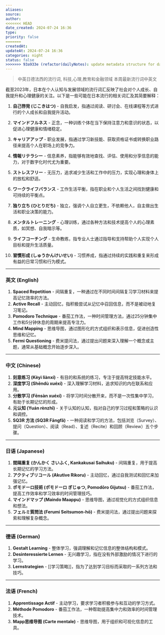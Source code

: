 ```yaml
---
aliases: 
source: 
author: 
<<<<<<< HEAD
date_created: 2024-07-24 16:36
type: 
priority: false
=======
createdAt: 
updateAt: 2024-07-24 16:36
categories: night
status: false
>>>>>>> 93a933e (refactor(dailyNotes): update metadata structure for daily notes)
---
```


> 中英日德法西的流行词, 科技,心理,教育和金融领域  本周最新流行词中英文

截至2023年，日本在个人认知与发展领域的流行词汇反映了社会对个人成长、自我提升和心理健康的关注。以下是一些可能在日本流行的相关词汇及其简要解释：

1. **自己啓発 (じこきはつ)** - 自我启发，指通过阅读、研讨会、在线课程等方式进行的个人成长和自我提升活动。

2. **マインドフルネス** - 正念，一种训练个体在当下保持注意力和意识的状态，以促进心理健康和情绪稳定。

3. **キャリアアップ** - 职业发展，指通过学习新技能、获取资格证书或转换职业路径来提高个人在职场上的竞争力。

4. **情報リテラシー** - 信息素养，指能够有效地查找、评估、使用和分享信息的能力，对于数字化时代尤为重要。

5. **ストレスフリー** - 无压力，追求减少生活和工作中的压力，实现心理和身体上的放松和舒适。

6. **ワークライフバランス** - 工作生活平衡，指在职业和个人生活之间找到健康和可持续的平衡点。

7. **独り立ち (ひとりだち)** - 独立，强调个人自立更生，不依赖他人，自主做出生活和职业决策的能力。

8. **メンタルトレーニング** - 心理训练，通过各种方法和技术提高个人的心理素质，如冥想、自我暗示等。

9. **ライフコーチング** - 生命教练，指专业人士通过指导和支持帮助个人实现个人目标和提升生活质量。

10. **習慣形成 (しゅうかんけいせい)** - 习惯养成，指通过持续的实践和重复来形成有益的日常习惯和行为模式。

---

### 英文 (English)

1. **Spaced Repetition** - 间隔重复，一种通过在不同时间间隔复习学习材料来提高记忆效率的方法。
2. **Active Recall** - 主动回忆，指积极尝试从记忆中召回信息，而不是被动地复习笔记。
3. **Pomodoro Technique** - 番茄工作法，一种时间管理方法，通过25分钟集中工作和5分钟休息的周期来提高专注力。
4. **Mind Mapping** - 思维导图，通过图形化的方式组织和表示信息，促进创造性思维和记忆。
5. **Fermi Questioning** - 费米提问法，通过提出问题来深入理解一个概念或主题，通常从基础概念开始逐步深入。
---
### 中文 (Chinese)

1. **刻意练习 (Kèyì liànxí)** - 有目的和系统的练习，专注于提高特定技能水平。
2. **深度学习 (Shēndù xuéxí)** - 深入理解学习材料，追求知识的内在联系和应用。
3. **分散学习 (Fēnsàn xuéxí)** - 将学习时间分散开来，而不是一次性集中学习，有助于长期记忆的形成。
4. **元认知 (Yuán rènzhī)** - 关于认知的认知，指对自己的学习过程和策略的认识和调控。
5. **SQ3R 方法 (SQ3R Fāngfǎ)** - 一种阅读和学习的方法，包括浏览（Survey）、提问（Question）、阅读（Read）、复述（Recite）和回顾（Review）五个步骤。
---
### 日语 (Japanese)

1. **間隔重复 (かんかく さいふく, Kankakusai Saihuku)** - 间隔重复，用于提高长期记忆的学习方法。
2. **アクティブリコール (Akutive Rikoru)** - 主动回忆，通过自我测试和回忆来加强记忆。
3. **ポモドーロ技術 (ポモドーロ ぎじゅつ, Pomodōro Gijutsu)** - 番茄工作法，提高工作效率和学习效率的时间管理技巧。
4. **マインドマップ (Maindo Maappu)** - 思维导图，通过视觉化的方式组织信息和想法。
5. **フェルミ質問法 (Ferumi Seitsumon-hō)** - 费米提问法，通过提出问题来探索和理解复杂概念。
---
### 德语 (German)

1. **Gestalt Learning** - 整体学习，强调理解和记忆信息的整体结构和模式。
2. **Desinteressierte Lernen** - 无兴趣学习，指在没有外部激励的情况下进行的学习。
3. **Lernstrategien** - [[学习策略]]，指为了达到学习目标而采取的一系列方法和技巧。
---
### 法语 (French)

1. **Apprentissage Actif** - 主动学习，要求学习者积极参与和互动的学习方式。
2. **Méthode Pomodoro** - 番茄工作法，一种帮助提高集中力和效率的时间管理技术。
3. **Mapp思维导图 (Carte mentale)** - 思维导图，用于组织和可视化信息的工具。
